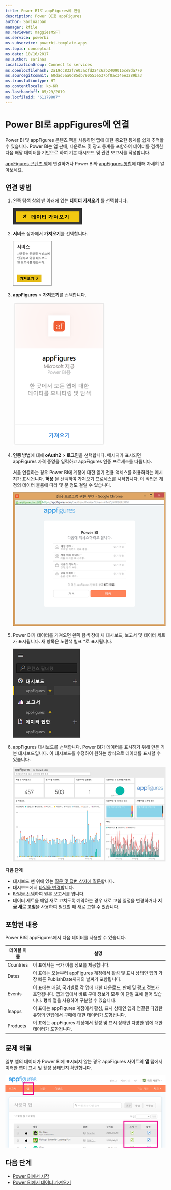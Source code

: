 ```yaml
---
title: Power BI로 appFigures에 연결
description: Power BI용 appFigures
author: SarinaJoan
manager: kfile
ms.reviewer: maggiesMSFT
ms.service: powerbi
ms.subservice: powerbi-template-apps
ms.topic: conceptual
ms.date: 10/16/2017
ms.author: sarinas
LocalizationGroup: Connect to services
ms.openlocfilehash: 2a19cc832f7e03acfd224c6ab2409016ce8da770
ms.sourcegitcommit: 60dad5aa0d85db790553e537bf8ac34ee3289ba3
ms.translationtype: HT
ms.contentlocale: ko-KR
ms.lasthandoff: 05/29/2019
ms.locfileid: "61179807"
---
```

# <a name="connect-to-appfigures-with-power-bi"></a>Power BI로 appFigures에 연결
Power BI 및 appFigures 콘텐츠 팩을 사용하면 앱에 대한 중요한 통계를 쉽게 추적할 수 있습니다. Power BI는 앱 판매, 다운로드 및 광고 통계를 포함하여 데이터를 검색한 다음 해당 데이터를 기반으로 하여 기본 대시보드 및 관련 보고서를 작성합니다.

[appFigures 콘텐츠 팩](https://app.powerbi.com/getdata/services/appfigures)에 연결하거나 Power BI와 [appFigures 통합](https://powerbi.microsoft.com/integrations/appfigures)에 대해 자세히 알아보세요.

## <a name="how-to-connect"></a>연결 방법
1. 왼쪽 탐색 창의 맨 아래에 있는 **데이터 가져오기** 를 선택합니다.
   
   ![](media/service-connect-to-appfigures/pbi_getdata.png)
2. **서비스** 상자에서 **가져오기**를 선택합니다.
   
   ![](media/service-connect-to-appfigures/pbi_getservices.png)
3. **appFigures** \> **가져오기**를 선택합니다.
   
   ![](media/service-connect-to-appfigures/appfigures.png)
4. **인증 방법**에 대해 **oAuth2** \> **로그인**을 선택합니다. 메시지가 표시되면 appFigures 자격 증명을 입력하고 appFigures 인증 프로세스를 따릅니다.
   
   처음 연결하는 경우 Power BI에 계정에 대한 읽기 전용 액세스를 허용하라는 메시지가 표시됩니다. **허용** 을 선택하여 가져오기 프로세스를 시작합니다. 이 작업은 계정의 데이터 볼륨에 따라 몇 분 정도 걸릴 수 있습니다.
   
   ![](media/service-connect-to-appfigures/appfiguresdoc_06.png)
5. Power BI가 데이터를 가져오면 왼쪽 탐색 창에 새 대시보드, 보고서 및 데이터 세트가 표시됩니다. 새 항목은 노란색 별표 \*로 표시됩니다.
   
    ![](media/service-connect-to-appfigures/pbi_appfigures3.png)
6. appFigures 대시보드를 선택합니다. Power BI가 데이터를 표시하기 위해 만든 기본 대시보드입니다. 이 대시보드를 수정하여 원하는 방식으로 데이터를 표시할 수 있습니다.
   
    ![](media/service-connect-to-appfigures/appfiguresdoc_01.png)

**다음 단계**

* 대시보드 맨 위에 있는 [질문 및 답변 상자에 질문](consumer/end-user-q-and-a.md)합니다.
* 대시보드에서 [타일을 변경](service-dashboard-edit-tile.md)합니다.
* [타일을 선택](consumer/end-user-tiles.md)하여 원본 보고서를 엽니다.
* 데이터 세트을 매일 새로 고치도록 예약하는 경우 새로 고침 일정을 변경하거나 **지금 새로 고침**을 사용하여 필요할 때 새로 고칠 수 있습니다.

## <a name="whats-included"></a>포함된 내용
Power BI의 appFigures에서 다음 데이터를 사용할 수 있습니다.

| **테이블 이름** | **설명** |
| --- | --- |
| Countries |이 표에서는 국가 이름 정보를 제공합니다. |
| Dates |이 표에는 오늘부터 appFigures 계정에서 활성 및 표시 상태인 앱의 가장 빠른 PublishDate까지의 날짜가 포함됩니다. |
| Events |이 표에는 매일, 국가별로 각 앱에 대한 다운로드, 판매 및 광고 정보가 포함됩니다. 앱과 앱에서 바로 구매 정보가 모두 이 단일 표에 들어 있습니다. <strong>형식</strong> 열을 사용하여 구분할 수 있습니다. |
| Inapps |이 표에는 appFigures 계정에서 활성, 표시 상태인 앱과 연결된 다양한 유형의 인앱에서 구매에 대한 데이터가 포함됩니다. |
| Products |이 표에는 appFigures 계정에서 활성 및 표시 상태인 다양한 앱에 대한 데이터가 포함됩니다. |

## <a name="troubleshooting"></a>문제 해결
일부 앱의 데이터가 Power BI에 표시되지 않는 경우 appFigures 사이트의 **앱** 탭에서 이러한 앱이 표시 및 활성 상태인지 확인합니다.

![](media/service-connect-to-appfigures/appfiguresdoc_11.png)

## <a name="next-steps"></a>다음 단계
* [Power BI에서 시작](service-get-started.md)
* [Power BI에서 데이터 가져오기](service-get-data.md)

